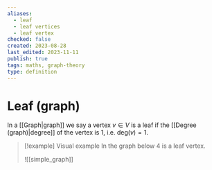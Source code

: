 ```yaml
---
aliases:
  - leaf
  - leaf vertices
  - leaf vertex
checked: false
created: 2023-08-28
last_edited: 2023-11-11
publish: true
tags: maths, graph-theory
type: definition
---
```

# Leaf (graph)

In a [[Graph|graph]] we say a vertex $v \in V$ is a leaf if the [[Degree (graph)|degree]] of the vertex is 1, i.e. $\mbox{deg}(v) = 1$.

>[!example] Visual example
>In the graph below $4$ is a leaf vertex.
>
>![[simple_graph]]
